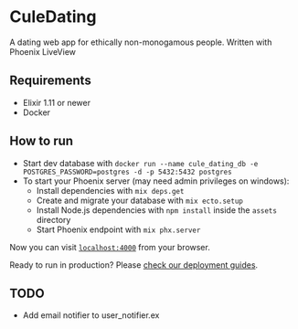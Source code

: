 # CuleDating

A dating web app for ethically non-monogamous people. Written with Phoenix LiveView

## Requirements
* Elixir 1.11 or newer
* Docker

## How to run
* Start dev database with `docker run --name cule_dating_db -e POSTGRES_PASSWORD=postgres -d -p 5432:5432 postgres`
* To start your Phoenix server (may need admin privileges on windows):
  * Install dependencies with `mix deps.get`
  * Create and migrate your database with `mix ecto.setup`
  * Install Node.js dependencies with `npm install` inside the `assets` directory
  * Start Phoenix endpoint with `mix phx.server`

Now you can visit [`localhost:4000`](http://localhost:4000) from your browser.

Ready to run in production? Please [check our deployment guides](https://hexdocs.pm/phoenix/deployment.html).


## TODO
* Add email notifier to user_notifier.ex